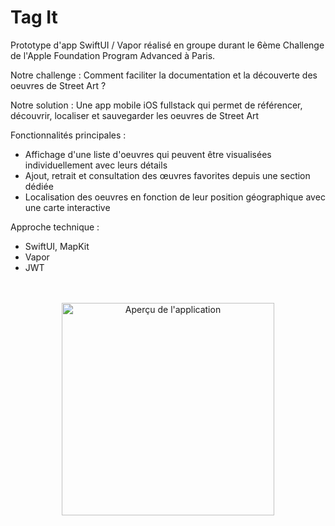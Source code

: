 # Tag It
Prototype d'app SwiftUI / Vapor réalisé en groupe durant le 6ème Challenge de l'Apple Foundation Program Advanced à Paris.

Notre challenge : Comment faciliter la documentation et la découverte des oeuvres de Street Art ?

Notre solution : Une app mobile iOS fullstack qui permet de référencer, découvrir, localiser et sauvegarder les oeuvres de Street Art

Fonctionnalités principales :
- Affichage d'une liste d'oeuvres qui peuvent être visualisées individuellement avec leurs détails
- Ajout, retrait et consultation des œuvres favorites depuis une section dédiée
- Localisation des oeuvres en fonction de leur position géographique avec une carte interactive

Approche technique :
- SwiftUI, MapKit
- Vapor
- JWT 

<div align="center">
<br><br><a href="https://www.balystick.fr/Github/Tag%20It.mp4">
    <img src="https://www.balystick.fr/Github/Tag%20It%20logo.png" alt="Aperçu de l'application" style="width:340px">
</a>
</div>
